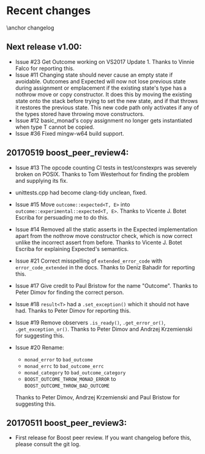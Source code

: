 # Recent changes
\anchor changelog

## Next release v1.00:
- Issue #23 Get Outcome working on VS2017 Update 1. Thanks to Vinnie Falco for reporting this.
- Issue #11 Changing state should never cause an empty state if avoidable. Outcomes and Expected will now
not lose previous state during assignment or emplacement if the existing state's type has a nothrow
move or copy constructor. It does this by moving the existing state onto the stack before trying to
set the new state, and if that throws it restores the previous state. This new code path only activates
if any of the types stored have throwing move constructors.
- Issue #12 basic_monad's copy assignment no longer gets instantiated when type T cannot be copied.
- Issue #36 Fixed mingw-w64 build support.


## 20170519 boost_peer_review4:
- Issue #13 The opcode counting CI tests in test/constexprs was severely broken on POSIX.
Thanks to Tom Westerhout for finding the problem and supplying its fix.
- unittests.cpp had become clang-tidy unclean, fixed.
- Issue #15 Move `outcome::expected<T, E>` into `outcome::experimental::expected<T, E>`. Thanks to
Vicente J. Botet Escriba for persuading me to do this.
- Issue #14 Removed all the static asserts in the Expected implementation apart from the nothrow
move constructor check, which is now correct unlike the incorrect assert from before. Thanks to
Vicente J. Botet Escriba for explaining Expected's semantics.
- Issue #21 Correct misspelling of `extended_error_code` with `error_code_extended` in the docs.
Thanks to Deniz Bahadir for reporting this.
- Issue #17 Give credit to Paul Bristow for the name "Outcome". Thanks to Peter Dimov
for finding the correct person.
- Issue #18 `result<T>` had a `.set_exception()` which it should not have had. Thanks to Peter Dimov
for reporting this.
- Issue #19 Remove observers `.is_ready()`, `.get_error_or()`, `.get_exception_or()`. Thanks to Peter
Dimov and Andrzej Krzemienski for suggesting this.
- Issue #20 Rename:
  - `monad_error` to `bad_outcome`
  - `monad_errc` to `bad_outcome_errc`
  - `monad_category` to `bad_outcome_category`
  - `BOOST_OUTCOME_THROW_MONAD_ERROR` to `BOOST_OUTCOME_THROW_BAD_OUTCOME`

  Thanks to Peter Dimov, Andrzej Krzemienski and Paul Bristow for suggesting this.

## 20170511 boost_peer_review3:
- First release for Boost peer review. If you want changelog before this, please consult the git log.
